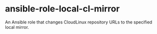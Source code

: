 # ansible-role-local-cl-mirror
An Ansible role that changes CloudLinux repository URLs to the specified local mirror. 
